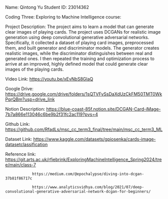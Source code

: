 Name: Qintong Yu 
Student ID: 23014362

Coding Three: Exploring to Machine Intelligence course:

Project Description: The project aims to learn a model that can generate clear images of playing cards. The project uses DCGANs for realistic image generation using deep convolutional generative adversarial networks. Specifically, it collected a dataset of playing card images, preprocessed them, and built generator and discriminator models. The generator creates realistic images, while the discriminator distinguishes between real and generated ones. I then repeated the training and optimization process to arrive at an improved, highly defined model that could generate clear images of the playing cards.

Video Link: https://youtu.be/xEvNbS8GlaQ 

Google Drive: https://drive.google.com/drive/folders/1sQTVFvSsDaXdUzCkFM50TMT0WkPqrQBm?usp=drive_link 

Notion Description: https://blue-coast-85f.notion.site/DCGAN-Card-iMage-7b7a866e113046c6be9b2f31fc2ac119?pvs=4 

Github Link: https://github.com/RfadLs/msc_cc_term3_final/tree/main/msc_cc_term3_ML 

Dataset Link: https://www.kaggle.com/datasets/gpiosenka/cards-image-datasetclassification

Reference link: https://git.arts.ac.uk/rfiebrink/ExploringMachineIntelligence_Spring2024/tree/main/class-7 

                https://medium.com/@epochalypse/diving-into-dcgan-37b81f86717c
                
                https://www.analyticsvidhya.com/blog/2021/07/deep-convolutional-generative-adversarial-network-dcgan-for-beginners/
